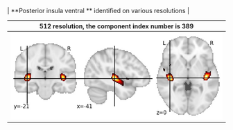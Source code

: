 


| **Posterior insula ventral ** identified on various resolutions |

| 512 resolution, the component index number is 389|  
|:---:|  
| ![Component 512](../512/final/389.jpg "From component 512: Posterior insula ventral ") |